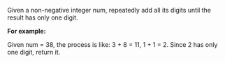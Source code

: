 Given a non-negative integer num, repeatedly add all its digits until the result has only one digit.

**For example:**

Given num = 38, the process is like: 3 + 8 = 11, 1 + 1 = 2. Since 2 has only one digit, return it.
